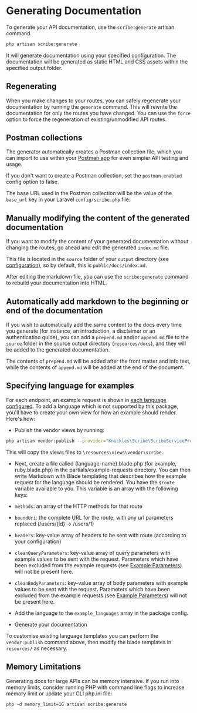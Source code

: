 # Generating Documentation

To generate your API documentation, use the `scribe:generate` artisan command.

```sh
php artisan scribe:generate

```

It will generate documentation using your specified configuration. The documentation will be generated as static HTML and CSS assets within the specified output folder.

## Regenerating
When you make changes to your routes, you can safely regenerate your documentation by running the `generate` command. This will rewrite the documentation for only the routes you have changed. You can use the `force` option to force the regeneration of existing/unmodified API routes.

## Postman collections

The generator automatically creates a Postman collection file, which you can import to use within your [Postman app](https://www.getpostman.com/apps) for even simpler API testing and usage.

If you don't want to create a Postman collection, set the `postman.enabled` config option to false.

The base URL used in the Postman collection will be the value of the `base_url` key in your Laravel `config/scribe.php` file. 

## Manually modifying the content of the generated documentation
If you want to modify the content of your generated documentation without changing the routes, go ahead and edit the generated `index.md` file.

This file is located in the `source` folder of  your `output` directory (see [configuration](config.html#output)), so by default, this is `public/docs/index.md`.
 
After editing the markdown file, you can use the `scribe:generate` command to rebuild your documentation into HTML.

## Automatically add markdown to the beginning or end of the documentation
 If you wish to automatically add the same content to the docs every time you generate (for instance, an introduction, a disclaimer or an authenticatino guide), you can add a `prepend.md` and/or `append.md` file to the `source` folder in the source output directory (`resources/docs`), and they will be added to the generated documentation. 
 
 The contents of `prepend.md` will be added after the front matter and info text, while the contents of `append.md` will be added at the end of the document.
 
 ## Specifying language for examples
 For each endpoint, an example request is shown in [each language configured](config.html#example-languages). To add a language which is not supported by this package, you'll have to create your own view for how an example should render. Here's how:
 
 - Publish the vendor views by running:
 
 ```bash
 php artisan vendor:publish --provider="Knuckles\Scribe\ScribeServiceProvider" --tag=scribe-views
 ```
 
 This will copy the views files to `\resources\views\vendor\scribe`.
 
 - Next, create a file called {language-name}.blade.php (for example, ruby.blade.php) in the partials/example-requests directory. You can then write Markdown with Blade templating that describes how the example request for the language should be rendered. You have the `$route` variable available to you. This variable is an array with the following keys:
- `methods`: an array of the HTTP methods for that route
- `boundUri`: the complete URL for the route, with any url parameters replaced (/users/{id} -> /users/1)
- `headers`: key-value array of headers to be sent with route (according to your configuration)
- `cleanQueryParameters`: key-value array of query parameters with example values to be sent with the request. Parameters which have been excluded from the example requests (see [Example Parameters](documenting.html#example-parameters)) will not be present here.
- `cleanBodyParameters`: key-value array of body parameters with example values to be sent with the request. Parameters which have been excluded from the example requests (see [Example Parameters](documenting.html#example-parameters)) will not be present here.

- Add the language to the `example_languages` array in the package config.

- Generate your documentation 

To customise existing language templates you can perform the `vendor:publish` command above, then modify the blade templates in `resources/` as necessary.

## Memory Limitations

Generating docs for large APIs can be memory intensive. If you run into memory limits, consider running PHP with command line flags to increase memory limit or update your CLI php.ini file:

```
php -d memory_limit=1G artisan scribe:generate
```

